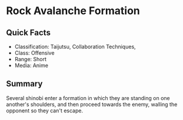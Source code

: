 # Rock Avalanche Formation

## Quick Facts
- Classification: Taijutsu, Collaboration Techniques,
- Class: Offensive
- Range: Short
- Media: Anime

## Summary
Several shinobi enter a formation in which they are standing on one another's shoulders, and then proceed towards the enemy, walling the opponent so they can't escape.
